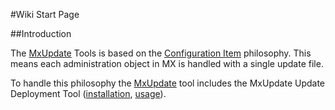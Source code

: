 <!--
 *
 *  This file is part of MxUpdate <http://www.mxupdate.org>.
 *
 *  MxUpdate is a deployment tool for a PLM platform to handle
 *  administration objects as single update files (configuration item).
 *
 *  Copyright (C) 2008-2016 The MxUpdate Team
 *
 *  The Manual of MxUpdate is licensed under a CC BY-NC-SA 4.0 license
 *  (Creative Commons Attribution-NonCommercial-ShareAlike 4.0 
 *  International 4.0 license).
 *
 *  You should have received a copy of the license along with this
 *  work. If not, see <http://creativecommons.org/licenses/by-nc-sa/4.0/>.
 *
-->

#Wiki Start Page

##Introduction

The [MxUpdate](http://www.mxupdate.org) Tools is based on the [Configuration Item](CI_.md) philosophy. This means each administration object in MX is handled with a single update file.

To handle this philosophy the [MxUpdate](http://www.mxupdate.org) tool includes the MxUpdate Update Deployment Tool ([installation](UpdateInstallation.md), [usage](UpdateUsage.md)).
